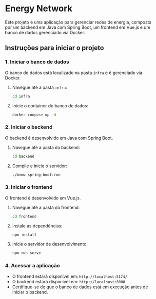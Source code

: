 # Energy Network

Este projeto é uma aplicação para gerenciar redes de energia, composta por um backend em Java com Spring Boot, um frontend em Vue.js e um banco de dados gerenciado via Docker.

## Instruções para iniciar o projeto

### 1. Iniciar o banco de dados
O banco de dados está localizado na pasta `infra` e é gerenciado via Docker.

1. Navegue até a pasta `infra`:
    ```bash
    cd infra
    ```
2. Inicie o container do banco de dados:
    ```bash
    docker-compose up -d
    ```

### 2. Iniciar o backend
O backend é desenvolvido em Java com Spring Boot.

1. Navegue até a pasta do backend:
    ```bash
    cd backend
    ```
2. Compile e inicie o servidor:
    ```bash
    ./mvnw spring-boot:run
    ```

### 3. Iniciar o frontend
O frontend é desenvolvido em Vue.js.

1. Navegue até a pasta do frontend:
    ```bash
    cd frontend
    ```
2. Instale as dependências:
    ```bash
    npm install
    ```
3. Inicie o servidor de desenvolvimento:
    ```bash
    npm run serve
    ```

### 4. Acessar a aplicação
- O frontend estará disponível em: `http://localhost:5174/`
- O backend estará disponível em: `http://localhost:8080`
- Certifique-se de que o banco de dados está em execução antes de iniciar o backend.
